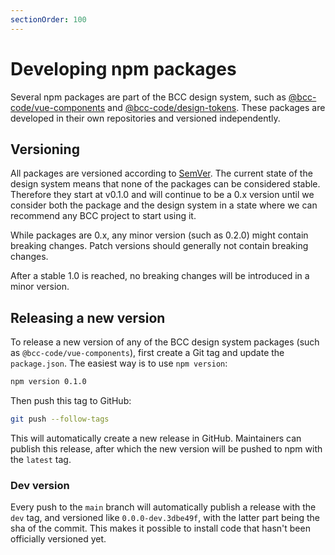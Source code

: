 ```yaml
---
sectionOrder: 100
---
```


# Developing npm packages
Several npm packages are part of the BCC design system, such as [@bcc-code/vue-components](https://github.com/bcc-code/bcc-design-components) and [@bcc-code/design-tokens](https://github.com/bcc-code/bcc-design-tokens). These packages are developed in their own repositories and versioned independently.

## Versioning
All packages are versioned according to [SemVer](https://semver.org/). The current state of the design system means that none of the packages can be considered stable. Therefore they start at v0.1.0 and will continue to be a 0.x version until we consider both the package and the design system in a state where we can recommend any BCC project to start using it.

While packages are 0.x, any minor version (such as 0.2.0) might contain breaking changes. Patch versions should generally not contain breaking changes.

After a stable 1.0 is reached, no breaking changes will be introduced in a minor version.

## Releasing a new version
To release a new version of any of the BCC design system packages (such as `@bcc-code/vue-components`), first create a Git tag and update the `package.json`. The easiest way is to use `npm version`:
```sh
npm version 0.1.0
```

Then push this tag to GitHub:
```sh
git push --follow-tags
```

This will automatically create a new release in GitHub. Maintainers can publish this release, after which the new version will be pushed to npm with the `latest` tag.

### Dev version
Every push to the `main` branch will automatically publish a release with the `dev` tag, and versioned like `0.0.0-dev.3dbe49f`, with the latter part being the sha of the commit. This makes it possible to install code that hasn't been officially versioned yet.


